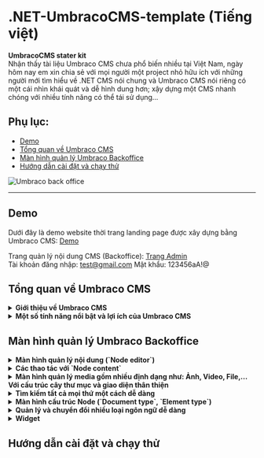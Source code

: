 # .NET-UmbracoCMS-template (Tiếng việt)
**UmbracoCMS stater kit**
<br/>
Nhận thấy tài liệu Umbraco CMS chưa phổ biến nhiều tại Việt Nam, ngày hôm nay em xin chia sẻ với mọi người một project nhỏ hữu ích với những người mới tìm hiểu về .NET CMS nói chung và Umbraco CMS nói riêng có một cái nhìn khái quát và dễ hình dung hơn; xậy dựng một CMS nhanh chóng với nhiều tính năng có thể tái sử dụng...

## Phụ lục:
* [Demo](#demo)
* [Tổng quan về Umbraco CMS](#tổng-quan-về-umbraco-cms)
* [Màn hình quản lý Umbraco Backoffice](#màn-hình-quản-lý-umbraco-backoffice)
* [Hướng dẫn cài đặt và chạy thử](#hướng-dẫn-cài-đặt-và-chạy-thử)

![Umbraco back office](https://github.com/dta1215/.NET-UmbracoCMS-template/assets/65544626/2231069c-3887-4ea9-b417-e14d84aa0a72)
<hr>

## Demo
Dưới đây là demo website thời trang landing page được xây dựng bằng Umbraco CMS: <a href="https://boutique-cms.site/" target="_blank">Demo</a>

Trang quản lý nội dung CMS (Backoffice): <a href="https://boutique-cms.site/umbraco" target="_blank">Trang Admin</a>
<br>
Tài khoản đăng nhập: test@gmail.com
Mật khẩu: 123456aA!@

## Tổng quan về Umbraco CMS
<details><summary><b>Giới thiệu về Umbraco CMS</b></summary>
  <a href="https://umbraco.com/products/umbraco-cms/">Umbraco CMS</a> là một hệ thống quản lý nội dung mã nguồn mở (CMS) được phát triển trên nền tảng ASP.NET. 
Nó cung cấp một nền tảng mạnh mẽ để xây dựng và quản lý các trang web động, từ các trang web cá nhân đến các ứng dụng doanh nghiệp phức tạp. 
</details>
<details>
  <summary><b>Một số tính năng nổi bật và lợi ích của Umbraco CMS</b></summary>
  <ul>
    <li><b>Mã nguồn mở và linh hoạt</b>: Umbraco CMS là một dự án mã nguồn mở, cho phép bạn tùy chỉnh và mở rộng theo nhu cầu của bạn. Bạn có toàn quyền kiểm soát mã nguồn và không phải lo lắng về các giới hạn hoặc giấy phép cấp phép.</li>
    <li><b>Giao diện người dùng thân thiện</b>: Giao diện quản trị của Umbraco được thiết kế để dễ sử dụng và tối ưu cho người dùng cuối. Người dùng không cần có kiến thức về lập trình để quản lý nội dung trang web. Giao diện trực quan và thân thiện giúp giảm thời gian đào tạo và tăng hiệu suất làm việc.</li>
     <li><b>Quản lý nội dung linh hoạt</b>: Umbraco cung cấp các công cụ mạnh mẽ để quản lý nội dung trang web. Bạn có thể dễ dàng tạo, chỉnh sửa và xóa nội dung trên các trang web của mình. Umbraco hỗ trợ quản lý nội dung đa ngôn ngữ, xử lý hình ảnh, video, tệp tin và hơn thế nữa.</li>
       <li><b>Kiến trúc mở và mô-đun</b>: Umbraco CMS cho phép bạn xây dựng và tích hợp các mô-đun và tính năng tùy chỉnh dễ dàng. Bạn có thể sử dụng các giao diện lập trình ứng dụng (API) của Umbraco để phát triển các chức năng riêng biệt hoặc tích hợp các dịch vụ bên thứ ba.</li>
      <li><b>Hỗ trợ đa nền tảng</b>: Umbraco được xây dựng trên nền tảng ASP.NET, cho phép bạn triển khai trên các môi trường Windows và Microsoft Azure. Bạn có thể lựa chọn hosting và triển khai trên các môi trường phổ biến mà bạn đã quen thuộc.</li>
    <li><b>Cộng đồng lớn và hỗ trợ</b>: Umbraco có một cộng đồng đông đảo và nhiều nguồn.</li>
  </ul>
</details>

## Màn hình quản lý Umbraco Backoffice
<details>
  <summary><b>Màn hình quản lý nội dung (`Node editor`)</b></summary>
  <br/>
  <img src="https://github.com/dta1215/.NET-UmbracoCMS-template/assets/65544626/83e56e2d-5434-4401-81b7-9e42147b87a4" width="45%"></img>   <img src="https://github.com/dta1215/.NET-UmbracoCMS-template/assets/65544626/db2b65fa-c9f4-4f9b-af16-cdd5b9b847ef" width="45%"></img> 
</details>
<details>
  <summary><b>Các thao tác với `Node content`</b></summary>
  <img src="https://github.com/dta1215/.NET-UmbracoCMS-template/assets/65544626/846e2211-b693-42bb-8c55-245a8cd25238" width="100%"</img>
</details>
<details>
  <summary><b>Màn hình quản lý media gồm nhiều định dạng như: Ảnh, Video, File,... Với cấu trúc cây thư mục và giao diện thân thiện</b></summary>
  <img src="https://github.com/dta1215/.NET-UmbracoCMS-template/assets/65544626/7cdf924f-0e50-45c4-9b39-df3c3e7b82e8" width="100%"></img>
</details>
<details>
  <summary><b>Tìm kiếm tất cả mọi thứ một cách dễ dàng</b></summary>
  <img src="https://github.com/dta1215/.NET-UmbracoCMS-template/assets/65544626/0ad96043-0d1d-4f63-8892-0afa92e716e7" width="100%"</img>
</details>

<details>
  <summary><b>Màn hình cấu trúc Node (`Document type`, `Element type`) </b></summary>
  <img src="https://github.com/dta1215/.NET-UmbracoCMS-template/assets/65544626/4ce04f82-6d07-42db-877e-ed9601ebf73f" width="100%"></img>
</details>
<details>
  <summary><b>Quản lý và chuyển đổi nhiều loại ngôn ngữ dễ dàng</b></summary>
  <br/>
  <img src="https://github.com/dta1215/.NET-UmbracoCMS-template/assets/65544626/d45c74cd-6b9e-4007-90e0-db836fef95bd" width="25%"></img>   <img src="https://github.com/dta1215/.NET-UmbracoCMS-template/assets/65544626/5676d82a-5063-4dbb-9aae-6c5d0ae69992" width="25%"></img> 
</details>
<details>
  <summary><b>Widget</b></summary>
  <div>
    Giống như `Plugin` trong `Wordpress`. `Umbraco CMS` cũng cho phép người dùng sáng tạo nhiều loại `Widget`. 
    Các lập trình viên có thể dễ dàng tùy biến đa dạng theo nhu cầu dự án.
  </div>
  <br/>
  <img src="https://github.com/dta1215/.NET-UmbracoCMS-template/assets/65544626/8e2f890c-9382-402a-b53f-ffa1d85e8c1a" width="25%"></img>   <img src="https://github.com/dta1215/.NET-UmbracoCMS-template/assets/65544626/14da35a3-a7c9-4fb9-9313-f10d92e6331d" width="25%"></img> 
</details>

## Hướng dẫn cài đặt và chạy thử

